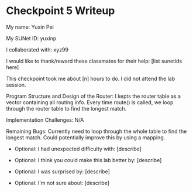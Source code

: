 Checkpoint 5 Writeup
====================

My name: Yuxin Pei

My SUNet ID: yuxinp

I collaborated with: xyz99

I would like to thank/reward these classmates for their help: [list sunetids here]

This checkpoint took me about [n] hours to do. I did not attend the lab session.

Program Structure and Design of the Router:
I kepts the router table as a vector containing all routing info. Every time route() is called, we loop through the router table to find the longest match.

Implementation Challenges:
N/A

Remaining Bugs:
Currently need to loop through the whole table to find the longest match. Could potentially improve this by using a mapping.

- Optional: I had unexpected difficulty with: [describe]

- Optional: I think you could make this lab better by: [describe]

- Optional: I was surprised by: [describe]

- Optional: I'm not sure about: [describe]
